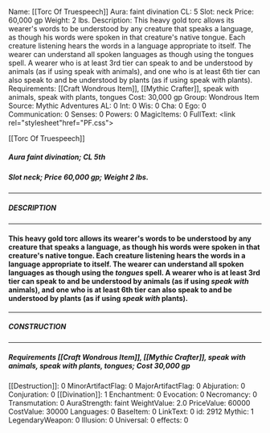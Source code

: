 Name: [[Torc Of Truespeech]]
Aura: faint divination
CL: 5
Slot: neck
Price: 60,000 gp
Weight: 2 lbs.
Description: This heavy gold torc allows its wearer's words to be understood by any creature that speaks a language, as though his words were spoken in that creature's native tongue. Each creature listening hears the words in a language appropriate to itself. The wearer can understand all spoken languages as though using the tongues spell. A wearer who is at least 3rd tier can speak to and be understood by animals (as if using speak with animals), and one who is at least 6th tier can also speak to and be understood by plants (as if using speak with plants).
Requirements: [[Craft Wondrous Item]], [[Mythic Crafter]], speak with animals, speak with plants, tongues
Cost: 30,000 gp
Group: Wondrous Item
Source: Mythic Adventures
AL: 0
Int: 0
Wis: 0
Cha: 0
Ego: 0
Communication: 0
Senses: 0
Powers: 0
MagicItems: 0
FullText: <link rel="stylesheet"href="PF.css"><div class="heading"><p class="alignleft">[[Torc Of Truespeech]]</p><div style="clear: both;"></div></div><div><h5><b>Aura </b>faint divination; <b>CL </b>5th</h5><h5><b>Slot </b>neck; <b>Price </b>60,000 gp; <b>Weight </b>2 lbs.</h5></div><hr/><div><h5><b>DESCRIPTION</b></h5></div><hr/><div><h4><p>This heavy gold torc allows its wearer's words to be understood by any creature that speaks a language, as though his words were spoken in that creature's native tongue. Each creature listening hears the words in a language appropriate to itself. The wearer can understand all spoken languages as though using the <i>tongues</i> spell. A wearer who is at least 3rd tier can speak to and be understood by animals (as if using <i>speak with</i> animals), and one who is at least 6th tier can also speak to and be understood by plants (as if using <i>speak with</i> plants).</p></h4></div><hr/><div><h5><b>CONSTRUCTION</b></h5></div><hr/><div><h5><b>Requirements </b>[[Craft Wondrous Item]], [[Mythic Crafter]], <i>speak with animals</i>, <i>speak with plants</i>, <i>tongues</i>; <b>Cost </b>30,000 gp</h5></div>
[[Destruction]]: 0
MinorArtifactFlag: 0
MajorArtifactFlag: 0
Abjuration: 0
Conjuration: 0
[[Divination]]: 1
Enchantment: 0
Evocation: 0
Necromancy: 0
Transmutation: 0
AuraStrength: faint
WeightValue: 2.0
PriceValue: 60000
CostValue: 30000
Languages: 0
BaseItem: 0
LinkText: 0
id: 2912
Mythic: 1
LegendaryWeapon: 0
Illusion: 0
Universal: 0
effects: 0
